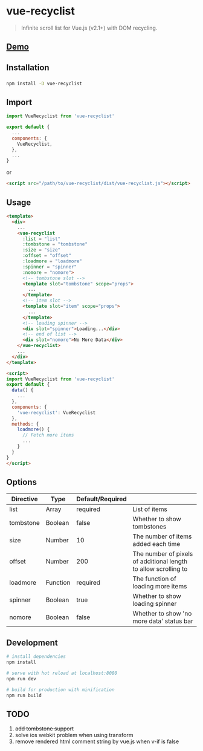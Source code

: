 # vue-recyclist

> Infinite scroll list for Vue.js (v2.1+) with DOM recycling.

## [Demo](https://xtongs.github.io/vue-recyclist/)

## Installation

###

``` bash
npm install -D vue-recyclist
```

## Import

``` javascript
import VueRecyclist from 'vue-recyclist'

export default {
  ...
  components: {
    VueRecyclist,
  },
  ...
}
```

or

``` html
<script src="/path/to/vue-recyclist/dist/vue-recyclist.js"></script>
```

## Usage
``` html
<template>
  <div>
    ...
    <vue-recyclist
      :list = "list"
      :tombstone = "tombstone"
      :size = "size"
      :offset = "offset"
      :loadmore = "loadmore"
      :spinner = "spinner"
      :nomore = "nomore">
      <!-- tombstone slot -->
      <template slot="tombstone" scope="props">
        ...
      </template>
      <!-- item slot -->
      <template slot="item" scope="props">
        ...
      </template>
      <!-- loading spinner -->
      <div slot="spinner">Loading...</div>
      <!-- end of list -->
      <div slot="nomore">No More Data</div>
    </vue-recyclist>
    ...
  </div>
</template>

<script>
import VueRecyclist from 'vue-recyclist'
export default {
  data() {
    ...
  },
  components: {
    'vue-recyclist': VueRecyclist
  },
  methods: {
    loadmore() {
      // Fetch more items
      ...
    }
  }
}
</script>
```

## Options
| Directive     | Type      | Default/Required  | |
| ------------- | ----------| -------- | - |
| list          | Array     | required | List of items |
| tombstone     | Boolean   | false    | Whether to show tombstones |
| size          | Number    | 10       | The number of items added each time |
| offset        | Number    | 200      | The number of pixels of additional length to allow scrolling to |
| loadmore      | Function  | required | The function of loading more items |
| spinner       | Boolean   | true     | Whether to show loading spinner |
| nomore        | Boolean   | false    | Whether to show 'no more data' status bar |

## Development

``` bash
# install dependencies
npm install

# serve with hot reload at localhost:8080
npm run dev

# build for production with minification
npm run build
```

## TODO
1. ~~add tombstone support~~
2. solve ios webkit problem when using transform
3. remove rendered html comment string by vue.js when v-if is false
